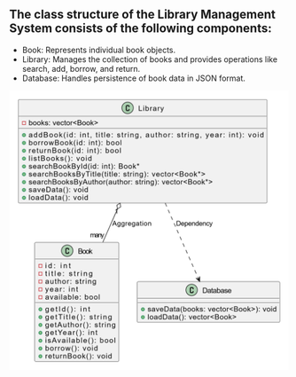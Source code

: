 ## The class structure of the Library Management System consists of the following components:

- Book: Represents individual book objects.
- Library: Manages the collection of books and provides operations like search, add, borrow, and return.
- Database: Handles persistence of book data in JSON format.

![alt text](uml.png)